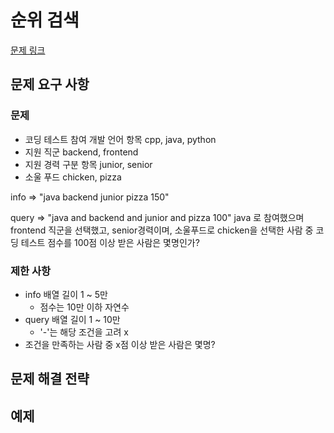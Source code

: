 # 순위 검색

[문제 링크](https://school.programmers.co.kr/learn/courses/30/lessons/72412?language=java)

## 문제 요구 사항

### 문제

- 코딩 테스트 참여 개발 언어 항목 cpp, java, python
- 지원 직군 backend, frontend
- 지원 경력 구분 항목 junior, senior
- 소울 푸드 chicken, pizza

info => "java backend junior pizza 150"

query => "java and backend and junior and pizza 100"
java 로 참여했으며 frontend 직군을 선택했고, senior경력이며, 소울푸드로 chicken을 선택한 사람 중
코딩 테스트 점수를 100점 이상 받은 사람은 몇명인가?

### 제한 사항

- info 배열 길이 1 ~ 5만
  - 점수는 10만 이하 자연수
- query 배열 길이 1 ~ 10만
  - '-'는 해당 조건을 고려 x
- 조건을 만족하는 사람 중 x점 이상 받은 사람은 몇명?
  
## 문제 해결 전략

## 예제

